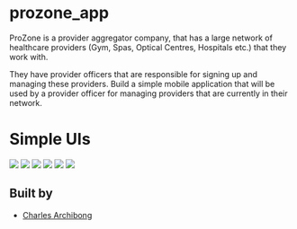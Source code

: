 # prozone_app

ProZone is a provider aggregator company, that has a large network of healthcare providers (Gym, Spas, Optical Centres, Hospitals etc.) that they work with.

They have provider officers that are responsible for signing up and managing these providers.
Build a simple mobile application that will be used by a provider officer for managing providers that are currently in their network.

# Simple UIs

<img src="screenshots/1.png"/>

<img src="screenshots/2.png"/>

<img src="screenshots/3.png"/>

<img src="screenshots/4.png"/>

<img src="screenshots/5.png"/>

<img src="screenshots/5.png"/>




## Built by
- [Charles Archibong](https://www.linkedin.com/in/charles-archibong)


